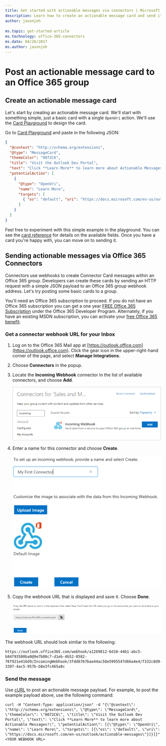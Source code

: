 ```yaml
---
title: Get started with actionable messages via connectors | Microsoft Docs
description: Learn how to create an actionable message card and send it via connectors.
author: jasonjoh

ms.topic: get-started-article
ms.technology: office-365-connectors
ms.date: 04/26/2017
ms.author: jasonjoh
---
```


# Post an actionable message card to an Office 365 group

## Create an actionable message card

Let's start by creating an actionable message card. We'll start with something simple, just a basic card with a single `OpenUri` action. We'll use the [Card Playground](https://messagecardplayground.azurewebsites.net/) to design the card.

Go to [Card Playground](https://messagecardplayground.azurewebsites.net/) and paste in the following JSON:

```json
{
  "@context": "http://schema.org/extensions",
  "@type": "MessageCard",
  "themeColor": "0072C6",
  "title": "Visit the Outlook Dev Portal",
  "text": "Click **Learn More** to learn more about Actionable Messages!",
  "potentialAction": [
    {
      "@type": "OpenUri",
      "name": "Learn More",
      "targets": [
        { "os": "default", "uri": "https://docs.microsoft.com/en-us/outlook/actionable-messages" }
      ]
    }
  ]
}
```

Feel free to experiment with this simple example in the playground. You can see the [card reference](card-reference.md) for details on the available fields. Once you have a card you're happy with, you can move on to sending it.

## Sending actionable messages via Office 365 Connectors

Connectors use webhooks to create Connector Card messages within an Office 365 group. Developers can create these cards by sending an HTTP request with a simple JSON payload to an Office 365 group webhook address. Let's try posting some basic cards to a group.

You'll need an Office 365 subscription to proceed. If you do not have an Office 365 subscription you can get a one year [FREE Office 365 Subscription](https://dev.office.com/devprogram) under the Office 365 Developer Program.  Alternately, if you have an existing MSDN subscription, you can activate your [free Office 365 benefit](https://msdn.microsoft.com/en-us/subscriptions/manage).

### Get a connector webhook URL for your Inbox

1. Log on to the Office 365 Mail app at [https://outlook.office.com](https://outlook.office.com). Click the gear icon in the upper-right-hand corner of the page, and select **Manage Integrations**.
  
1. Choose **Connectors** in the popup.

1. Locate the **Incoming Webhook** connector in the list of available connectors, and choose **Add**.

    ![A screenshot of the Incoming Webhook item in the available connectors list](images/get-started/incoming-webhook.png)
  
1. Enter a name for this connector and choose **Create**.

    ![A screenshot of the Incoming Webhook creation page](images/get-started/create-webhook.png)
  
1. Copy the webhook URL that is displayed and save it. Choose **Done**.

    ![A screenshot of the Incoming Webhook URL](images/get-started/webhook-url.png)
  
The webhook URL should look simliar to the following:

    https://outlook.office365.com/webhook/a1269812-6d10-44b1-abc5-b84f93580ba0@9e7b80c7-d1eb-4b52-8582-76f921e416d9/IncomingWebhook/3fdd6767bae44ac58e5995547d66a4e4/f332c8d9-3397-4ac5-957b-b8e3fc465a8c

### Send the message

Use [cURL](https://curl.haxx.se/) to post an actionable message payload. For example, to post the example payload above, use the following command:

```Shell
curl -H "Content-Type: application/json" -d "{\"@context\": \"http://schema.org/extensions\", \"@type\": \"MessageCard\", \"themeColor\": \"0072C6\", \"title\": \"Visit the Outlook Dev Portal\", \"text\": \"Click **Learn More** to learn more about Actionable Messages!\", \"potentialAction\": [{\"@type\": \"OpenUri\", \"name\": \"Learn More\", \"targets\": [{\"os\": \"default\", \"uri\": \"https://docs.microsoft.com/en-us/outlook/actionable-messages\"}]}]}" <YOUR WEBHOOK URL>
```